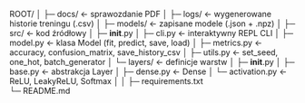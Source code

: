 ROOT/
│
├─ docs/                     ← sprawozdanie PDF
│
├─ logs/                     ← wygenerowane historie treningu (.csv)
│
├─ models/                   ← zapisane modele (.json + .npz)
│
├─ src/                      ← kod źródłowy
│   ├─ __init__.py
│   ├─ cli.py                ← interaktywny REPL CLI
│   ├─ model.py              ← klasa Model (fit, predict, save, load)
│   ├─ metrics.py            ← accuracy, confusion_matrix, save_history_csv
│   ├─ utils.py              ← set_seed, one_hot, batch_generator
│   └─ layers/               ← definicje warstw
│       ├─ __init__.py
│       ├─ base.py           ← abstrakcja Layer
│       ├─ dense.py          ← Dense
│       └─ activation.py     ← ReLU, LeakyReLU, Softmax
│
│
├─ requirements.txt  
└─ README.md

